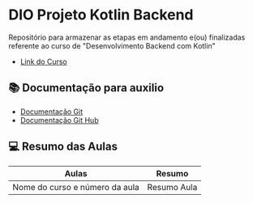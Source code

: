 
# DIO Projeto Kotlin Backend   

Repositório para armazenar as etapas em andamento e(ou) finalizadas referente ao curso de "Desenvolvimento Backend com Kotlin"
 - [Link do Curso](https://web.dio.me/track/962455c6-8d3f-492a-b916-f49823abb067)

## 📚 Documentação para auxilio 
 - [Documentação Git](https://git-scm.com.doc)
 - [Documentação Git Hub](https://docs.github.com/)

## 💻 Resumo das Aulas
| Aulas | Resumo |
|-------|---------|
| Nome do curso e número da aula | Resumo Aula |

